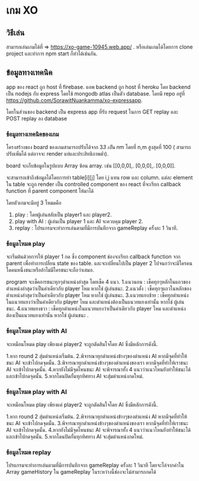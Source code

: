 # เกม XO

## วิธีเล่น
สามารถเล่นเกมได้ที่ => https://xo-game-10945.web.app/ .
หรือเล่นเกมได้โดยการ clone project และทำการ npm start ก็ทำได้เช่นกัน.

## ข้อมูลทางเทคนิค

app ของ react ถูก host ที่ firebase.
แอพ backend ถูก host ที่ heroku โดย backend เป็น nodejs กับ express โดยใช้ mongodb atlas เป็นตัว database.
โดยมี repo อยู่ที่ https://github.com/SorawitNuankamma/xo-expressapp.

โดยในส่วนของ backend เป็น express app ที่รับ request ในการ GET replay  และ POST replay ลง database


### ข้อมูลทางเทคนิคของเกม

โครงสร้างของ board ของเกมสามารถปรับได้จาก 3*3 เป็น n*m โดยที่ n,m สูงสุดที่ 100 ( สามารถปรับเพิ่มได้ แต่อาจจะ render แย่และประสิทธิภาพต่ำ).

board จะเก็บข้อมูลในรูปแบบ Array ซ้อน array.
เช่น [[0,0,0],.
     [0,0,0],.
     [0,0,0]].

จะสามารถเข้าถึงข้อมูลได้โดยการทำ table[i][j] โดย i,j แทน row และ column.
แต่ละ element ใน table จะถูก render เป็น controlled component ของ react ที่จะเรียก callback function ที่ parent component ให้มาได้


โดยตัวเกมจะมีอยู่ 3 โหมดคือ
1. play : โดยผู้เล่นสลับเป็น player1 และ player2.
2. play with AI : ผู้เล่นเป็น player 1 และ AI จะควบคุม player 2. 
3. replay : โปรแกรมจะทำการเล่นตามที่มีการบันทึกจาก gameReplay ครั้งละ 1 วินาที.

### ข้อมูลโหมด play

จะเริ่มต้นด้วยการให้ player 1 กด ซึ่ง component ช่องจะเรียก callback function จาก parent เพื่อทำการเปลี่ยน state ของ table. และจะเปลี่ยนไปเป็น player 2 ไปจนกว่าจะมีใครคนใดคนหนึ่งชนะหรือถ้าไม่มีใครชนะจะถือว่าเสมอ.

program จะเช็คการชนะทุกๆตำแหน่งล่าสุด โดยเช็ค 4 แนว.
1.แนวนอน : เช็คทุกๆหลักในแถวของตำแหน่งล่าสุดว่าเป็นค่าเดียวกับ player ไหม หากใช่ ผู้เล่นชนะ.
2.แนวตั้ง : เช็คทุกๆแถวในหลักของตำแหน่งล่าสุดว่าเป็นค่าเดียวกับ player ไหม หากใช่ ผู้เล่นชนะ.
3.แนวทแยงซ้าย : เช็คทุกตำแหน่งในแนวทแยงว่าเป็นค่าเดียวกับ player ไหม และตำแหน่งต้องเป็นแนวทแยงเท่านั้น หากใช่ ผู้เล่นชนะ. 
4.แนวทแยงขวา : เช็คทุกตำแหน่งในแนวทแยงว่าเป็นค่าเดียวกับ player ไหม และตำแหน่งต้องเป็นแนวทแยงเท่านั้น หากใช่ ผู้เล่นชนะ .

### ข้อมูลโหมด play with AI

จะเหมือนโหมด play เพียงแค่ player2 จะถูกตัดสินใจโดย AI ซึ่งมีหลักการดังนี้.

1.หาก round 2 สุ่มตำแหน่งเริ่มต้น.
2.พิจารณาทุกตำแหน่งข้างๆของตำแหน่ง AI หากมีจุดที่ทำให้ชนะ AI จะเข้าไปกดจุดนั้น.
3.พิจารณาทุกตำแหน่งข้างๆของตำแหน่งของเรา หากมีจุดที่ทำให้เราชนะ AI จะเข้าไปกดจุดนั้น.
4.หากยังไม่มีจุดไหนชนะ AI จะพิจารณาทั้ง 4 แนวว่าแนวไหนยังทำให้ชนะได้ และเข้าไปกดจุดนั้น.
5.หากโดนปิดกั้นทุกทิศทาง AI จะสุ่มตำแหน่งกดใหม่.

### ข้อมูลโหมด play with AI

จะเหมือนโหมด play เพียงแค่ player2 จะถูกตัดสินใจโดย AI ซึ่งมีหลักการดังนี้.

1.หาก round 2 สุ่มตำแหน่งเริ่มต้น.
2.พิจารณาทุกตำแหน่งข้างๆของตำแหน่ง AI หากมีจุดที่ทำให้ชนะ AI จะเข้าไปกดจุดนั้น.
3.พิจารณาทุกตำแหน่งข้างๆของตำแหน่งของเรา หากมีจุดที่ทำให้เราชนะ AI จะเข้าไปกดจุดนั้น.
4.หากยังไม่มีจุดไหนชนะ AI จะพิจารณาทั้ง 4 แนวว่าแนวไหนยังทำให้ชนะได้ และเข้าไปกดจุดนั้น.
5.หากโดนปิดกั้นทุกทิศทาง AI จะสุ่มตำแหน่งกดใหม่.

### ข้อมูลโหมด replay

โปรแกรมจะทำการเล่นตามที่มีการบันทึกจาก gameReplay ครั้งละ 1 วินาที โดยจะไล่จากค่าใน Array gameHistory ใน gameReplay ในระหว่างนี้ช่องจะไม่สามารถกดได้









